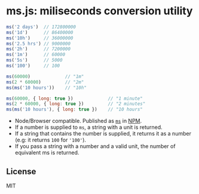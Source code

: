 # ms.js: miliseconds conversion utility

```js
ms('2 days')  // 172800000
ms('1d')      // 86400000
ms('10h')     // 36000000
ms('2.5 hrs') // 9000000
ms('2h')      // 7200000
ms('1m')      // 60000
ms('5s')      // 5000
ms('100')     // 100
```

```js
ms(60000)             // "1m"
ms(2 * 60000)         // "2m"
ms(ms('10 hours'))    // "10h"
```

```js
ms(60000, { long: true })             // "1 minute"
ms(2 * 60000, { long: true })         // "2 minutes"
ms(ms('10 hours'), { long: true })    // "10 hours"
```

- Node/Browser compatible. Published as [`ms`](https://www.npmjs.org/package/ms) in [NPM](https://nodejs.org/download).
- If a number is supplied to `ms`, a string with a unit is returned.
- If a string that contains the number is supplied, it returns it as
a number (e.g: it returns `100` for `'100'`).
- If you pass a string with a number and a valid unit, the number of
equivalent ms is returned.

## License

MIT

